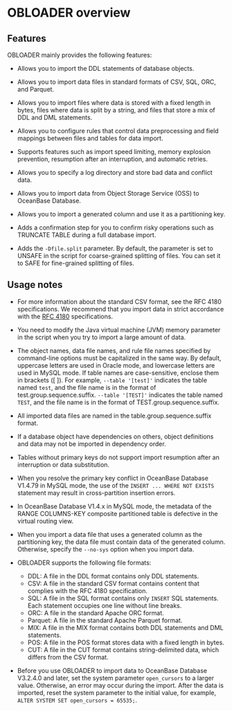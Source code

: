# OBLOADER overview

## Features

OBLOADER mainly provides the following features:

* Allows you to import the DDL statements of database objects.

* Allows you to import data files in standard formats of CSV, SQL, ORC, and Parquet.

* Allows you to import files where data is stored with a fixed length in bytes, files where data is split by a string, and files that store a mix of DDL and DML statements.

* Allows you to configure rules that control data preprocessing and field mappings between files and tables for data import.

* Supports features such as import speed limiting, memory explosion prevention, resumption after an interruption, and automatic retries.

* Allows you to specify a log directory and store bad data and conflict data.

* Allows you to import data from Object Storage Service (OSS) to OceanBase Database.

* Allows you to import a generated column and use it as a partitioning key.

* Adds a confirmation step for you to confirm risky operations such as TRUNCATE TABLE during a full database import.

* Adds the `-Dfile.split` parameter. By default, the parameter is set to UNSAFE in the script for coarse-grained splitting of files. You can set it to SAFE for fine-grained splitting of files.



## Usage notes

* For more information about the standard CSV format, see the RFC 4180 specifications. We recommend that you import data in strict accordance with the [RFC 4180](http://mirrors.nju.edu.cn/rfc/inline-errata/rfc4180.html) specifications.



* You need to modify the Java virtual machine (JVM) memory parameter in the script when you try to import a large amount of data.



* The object names, data file names, and rule file names specified by command-line options must be capitalized in the same way. By default, uppercase letters are used in Oracle mode, and lowercase letters are used in MySQL mode. If table names are case-sensitive, enclose them in brackets ([ ]). For example, `--table '[test]'` indicates the table named `test`, and the file name is in the format of test.group.sequence.suffix.
   `--table '[TEST]'` indicates the table named `TEST`, and the file name is in the format of TEST.group.sequence.suffix.



* All imported data files are named in the table.group.sequence.suffix format.



* If a database object have dependencies on others, object definitions and data may not be imported in dependency order.



* Tables without primary keys do not support import resumption after an interruption or data substitution.



* When you resolve the primary key conflict in OceanBase Database V1.4.79 in MySQL mode, the use of the `INSERT ... WHERE NOT EXISTS` statement may result in cross-partition insertion errors.



* In OceanBase Database V1.4.x in MySQL mode, the metadata of the RANGE COLUMNS-KEY composite partitioned table is defective in the virtual routing view.

* When you import a data file that uses a generated column as the partitioning key, the data file must contain data of the generated column. Otherwise, specify the `--no-sys` option when you import data.



* OBLOADER supports the following file formats:
   * DDL: A file in the DDL format contains only DDL statements.
   * CSV: A file in the standard CSV format contains content that complies with the RFC 4180 specification.
   * SQL: A file in the SQL format contains only `INSERT` SQL statements. Each statement occupies one line without line breaks.
   * ORC: A file in the standard Apache ORC format.
   * Parquet: A file in the standard Apache Parquet format.
   * MIX: A file in the MIX format contains both DDL statements and DML statements.
   * POS: A file in the POS format stores data with a fixed length in bytes.
   * CUT: A file in the CUT format contains string-delimited data, which differs from the CSV format.

* Before you use OBLOADER to import data to OceanBase Database V3.2.4.0 and later, set the system parameter `open_cursors` to a larger value. Otherwise, an error may occur during the import. After the data is imported, reset the system parameter to the initial value, for example, `ALTER SYSTEM SET open_cursors = 65535;`.